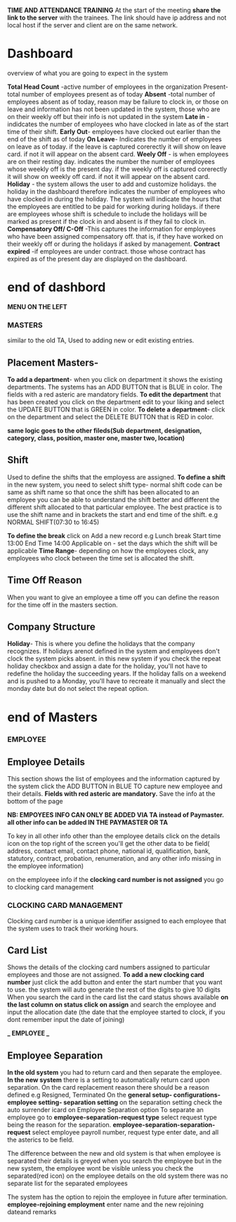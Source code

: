 **TIME AND ATTENDANCE TRAINING**
At the start of the meeting **share the link to the server** with the trainees. The link should have ip address and not local host if the server and client are on the same network.

# Dashboard

overview of what you are going to expect in the system

**Total Head Count** -active number of employees in the organization
Present- total number of employees present as of today
**Absent** -total number of employees absent as of today, reason may be failure to clock in, or those on leave and information has not been updated in the system, those who are on their weekly off but their info is not updated in the system
**Late in** - indidcates the number of employees who have clocked in late as of the start time of their shift.
**Early Out**- employees have clocked out earlier than the end of the shift as of today
**On Leave**- Indicates the number of employees on leave as of today. if the leave is captured corerectly it will show on leave card. if not it will appear on the absent card.
**Weely Off** - is when employees are on their resting day. indicates the number the number of employees whose weekly off is the present day. if the weekly off is captured corerectly it will show on weekly off card. if not it will appear on the absent card.
**Holiday** - the system allows the user to add and customize holidays. the holiday in the dashboard therefore indicates the number of employees who have clocked in during the holiday. The system will indicate the hours that the employees are entitled to be paid for working during holidays. if there are employees whose shift is schedule to include the holidays will be marked as present if the clock in and absent is if they fail to clock in.
**Compensatory Off/ C-Off** -This captures the information for employees who have been assigned compensatory off. that is, if they have worked on their weekly off or during the holidays if asked by management.
**Contract expired** -if employees are under contract. those whose contract has expired as of the present day are displayed on the dashboard.

# end of dashbord

**MENU ON THE LEFT**

### MASTERS

similar to the old TA, Used to adding new or edit existing entries.

## Placement Masters-

**To add a department**- when you click on department it shows the existing departments. The systems has an ADD BUTTON that is BLUE in color.
The fields with a red asteric are mandatory fields.
**To edit the department** that has been created you click on the department edit to your liking and select the UPDATE BUTTON that is GREEN in color.
**To delete a department**- click on the department and select the DELETE BUTTON that is RED in color.

**same logic goes to the other fileds(Sub department, designation, category, class, position, master one, master two, location)**

## Shift

Used to define the shifts that the employess are assigned.
**To define a shift** in the new system, you need to select shift type- normal
shift code can be same as shift name so that once the shift has been allocated to an employee you can be able to understand the shift better and different the different shift allocated to that particular employee.
The best practice is to use the shift name and in brackets the start and end time of the shift. e.g NORMAL SHIFT(07:30 to 16:45)

**To define the break**
click on Add a new record
e.g Lunch break Start time 13:00 End Time 14:00
Applicable on - set the days which the shift will be applicable
**Time Range**- depending on how the employees clock, any employees who clock between the time set is allocated the shift.

## Time Off Reason

When you want to give an employee a time off you can define the reason for the time off in the masters section.

## Company Structure

**Holiday**- This is where you define the holidays that the company recognizes. If holidays arenot defined in the system and employees don't clock the system picks absent.
in this new system if you check the repeat holiday checkbox and assign a date for the holiday, you'll not have to redefine the holiday the succeeding years.
If the holiday falls on a weekend and is pushed to a Monday, you'll have to recreate it manually and slect the monday date but do not select the repeat option.

# end of Masters

### EMPLOYEE

## Employee Details

This section shows the list of employees and the information captured by the system
click the ADD BUTTON in BLUE TO capture new employee and their details.
**Fields with red asteric are mandatory.**
Save the info at the bottom of the page

**NB: EMPOYEES INFO CAN ONLY BE ADDED VIA TA instead of Paymaster. all other info can be added IN THE PAYMASTER OR TA**

To key in all other info other than the employee details click on the details icon on the top right of the screen you'll get the other data to be field( address, contact email, contact phone, national id, qualification, bank, statutory, contract, probation, renumeration, and any other info missing in the employee information)

on the employeee info if the **clocking card number is not assigned** you go to clocking card management

### CLOCKING CARD MANAGEMENT

Clocking card number is a unique identifier assigned to each employee that the system uses to track their working hours.

## Card List

Shows the details of the clocking card numbers assigned to particular employees and those are not assigned.
**To add a new clocking card number** just click the add button and enter the start number that you want to use. the system will auto generate the rest of the digits to give 10 digits
When you search the card in the card list the card status shows available
**on the last column on status click on assign** and search the employee and input the allocation date (the date that the employee started to clock, if you dont remember input the date of joining)

**_ EMPLOYEE _**

## Employee Separation

**In the old system** you had to return card and then separate the employee.
**In the new system** there is a setting to automatically return card upon separation.
On the card replacement reason there should be a reason defined e.g Resigned, Terminated
On the **general setup- configurations- employee setting- separation setting** on the separation setting check the auto surrender icard on Employee Separation option
To separate an employee go to **employee-separation-request type** select request type being the reason for the separation.
**employee-separation-separation-request** select employee payroll number, request type enter date, and all the asterics to be field.

The difference between the new and old system is that when employee is separated their details is greyed when you search the employee but in the new system, the employee wont be visible unless you check the separated(red icon) on the employee details
on the old system there was no separate list for the separated employees

The system has the option to rejoin the employee in future after termination.
**employee-rejoining employment** enter name and the new rejoining dateand remarks
